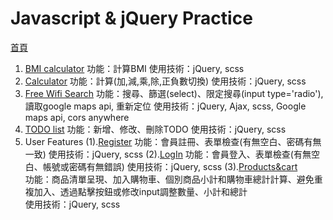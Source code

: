 # Javascript & jQuery Practice
[首頁](https://henry4682.github.io/Javascript-practice/)
1. [BMI calculator](https://henry4682.github.io/Javascript-practice/BMI_calculator/)
   功能：計算BMI
   使用技術：jQuery, scss
2. [Calculator](https://henry4682.github.io/Javascript-practice/Calculator/)
   功能：計算(加,減,乘,除,正負數切換)
   使用技術：jQuery, scss
3. [Free Wifi Search](https://henry4682.github.io/Javascript-practice/Free_Wifi_Search/)
   功能：搜尋、篩選(select)、限定搜尋(input type='radio'),讀取google maps api, 重新定位
   使用技術：jQuery, Ajax, scss, Google maps api, cors anywhere
4. [TODO list](https://henry4682.github.io/Javascript-practice/TODO_List/)
   功能：新增、修改、刪除TODO
   使用技術：jQuery, scss
5. User Features
   (1).[Register](https://henry4682.github.io/Javascript-practice/User/Register/) 
   功能：會員註冊、表單檢查(有無空白、密碼有無一致)
   使用技術：jQuery, scss
   (2).[LogIn](https://henry4682.github.io/Javascript-practice/User/LogIn/) 
   功能：會員登入、表單檢查(有無空白、帳號或密碼有無錯誤)
   使用技術：jQuery, scss
   (3).[Products&cart](https://henry4682.github.io/Javascript-practice/User/Products&cart/) <br/>
   功能：商品清單呈現、加入購物車、個別商品小計和購物車總計計算、避免重複加入、透過點擊按鈕或修改input調整數量、小計和總計<br/>
   使用技術：jQuery, scss
